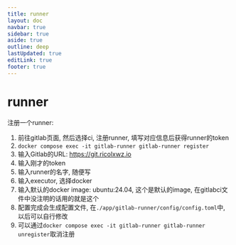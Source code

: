 ```yaml
---
title: runner
layout: doc
navbar: true
sidebar: true
aside: true
outline: deep
lastUpdated: true
editLink: true
footer: true
---
```


# runner

注册一个runner: 

1. 前往gitlab页面, 然后选择ci, 注册runner, 填写对应信息后获得runner的token
2. `docker compose exec -it gitlab-runner gitlab-runner register`
3. 输入Gitlab的URL: https://git.ricolxwz.io
4. 输入刚才的token
5. 输入runner的名字, 随便写
6. 输入executor, 选择docker
7. 输入默认的docker image: ubuntu:24.04, 这个是默认的image, 在gitlabci文件中没注明的话用的就是这个
8. 配置完成会生成配置文件, 在`./app/gitlab-runner/config/config.toml`中, 以后可以自行修改
9. 可以通过`docker compose exec -it gitlab-runner gitlab-runner unregister`取消注册